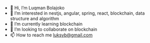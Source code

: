 - 👋 Hi, I’m Luqman Bolajoko
- 👀 I’m interested in nestjs, angular, spring, react, blockchain, data structure and algorithm
- 🌱 I’m currently learning blockchain
- 💞️ I’m looking to collaborate on blockchain
- 📫 How to reach me luksyb@gmail.com

<!---
luksybee/luksybee is a ✨ special ✨ repository because its `README.md` (this file) appears on your GitHub profile.
You can click the Preview link to take a look at your changes.
--->
